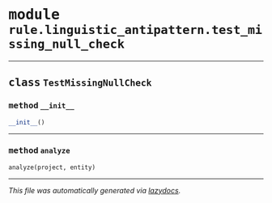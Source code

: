 <!-- markdownlint-disable -->

# <kbd>module</kbd> `rule.linguistic_antipattern.test_missing_null_check`






---

## <kbd>class</kbd> `TestMissingNullCheck`




### <kbd>method</kbd> `__init__`

```python
__init__()
```








---

### <kbd>method</kbd> `analyze`

```python
analyze(project, entity)
```








---

_This file was automatically generated via [lazydocs](https://github.com/ml-tooling/lazydocs)._
